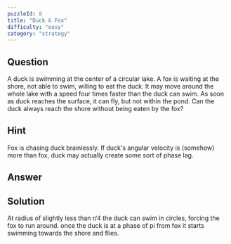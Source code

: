 ```yaml
---
puzzleId: 8
title: "Duck & Fox"
difficulty: "easy"
category: "strategy"
---
```


## Question
A duck is swimming at the center of a circular lake. A fox is waiting at the shore, not able to swim, willing to eat the duck. It may move around the whole lake with a speed four times faster than the duck can swim. As soon as duck reaches the surface, it can fly, but not within the pond. Can the duck always reach the shore without being eaten by the fox?

## Hint
 Fox is chasing duck brainlessly. If duck's angular velocity is (somehow) more than fox, duck may actually create some sort of phase lag.


## Answer


## Solution
 At radius of slightly less than r/4 the duck can swim in circles, forcing the fox to run around. once the duck is at a phase of pi from fox it starts swimming towards the shore and flies.
